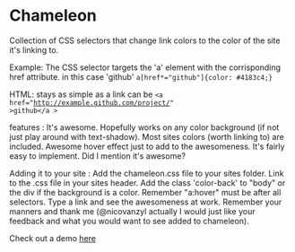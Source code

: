 Chameleon
=========

Collection of CSS selectors that change link colors to the color of the site it's linking to.

Example:
The CSS selector targets the 'a' element with the corrisponding href attribute. in this case 'github'
<code>a[href*="github"]{color: #4183c4;}</code>

HTML: stays as simple as a link can be
<code>&#60;a href="http://example.github.com/project/" &#62;github&#60;/a &#62;</code>

features :
It's awesome.
Hopefully works on any color background (if not just play around with text-shadow).
Most sites colors (worth linking to) are included.
Awesome hover effect just to add to the awesomeness.
It's fairly easy to implement.
Did I mention it's awesome?

Adding it to your site :
Add the chameleon.css file to your sites folder.
Link to the .css file in your sites header.
Add the class 'color-back' to "body" or the div if the background is a color.
Remember "a:hover" must be after all selectors.
Type a link and see the awesomeness at work.
Remember your manners and thank me (@nicovanzyl actually I would just like your feedback and what you would want to see added to chameleon).


Check out a demo <a href="http://nicovanzyl.com/tools/chameleon/">here</a>
